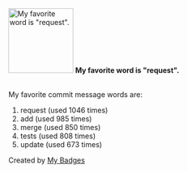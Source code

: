 <img src="https://my-badges.github.io/my-badges/favorite-word.png" alt="My favorite word is &quot;request&quot;." title="My favorite word is &quot;request&quot;." width="128">
<strong>My favorite word is &quot;request&quot;.</strong>
<br><br>

My favorite commit message words are:

1. request (used 1046 times)
2. add (used 985 times)
3. merge (used 850 times)
4. tests (used 808 times)
5. update (used 673 times)


Created by <a href="https://github.com/my-badges/my-badges">My Badges</a>
